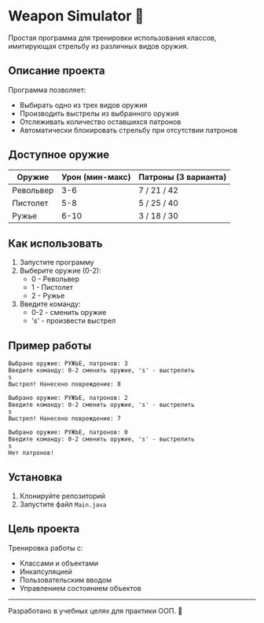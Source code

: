 # Weapon Simulator 🎯

Простая программа для тренировки использования классов, имитирующая стрельбу из различных видов оружия.

## Описание проекта

Программа позволяет:
- Выбирать одно из трех видов оружия
- Производить выстрелы из выбранного оружия
- Отслеживать количество оставшихся патронов
- Автоматически блокировать стрельбу при отсутствии патронов

## Доступное оружие

| Оружие   | Урон (мин-макс) | Патроны (3 варианта) |
|----------|-----------------|----------------------|
| Револьвер| 3-6             | 7 / 21 / 42          |
| Пистолет | 5-8             | 5 / 25 / 40          |
| Ружье    | 6-10            | 3 / 18 / 30          |

## Как использовать

1. Запустите программу
2. Выберите оружие (0-2):
    - 0 - Револьвер
    - 1 - Пистолет
    - 2 - Ружье
3. Введите команду:
    - 0-2 - сменить оружие
    - 's' - произвести выстрел

## Пример работы

```
Выбрано оружие: РУЖЬЕ, патронов: 3
Введите команду: 0-2 сменить оружие, 's' - выстрелить
s
Выстрел! Нанесено повреждение: 8

Выбрано оружие: РУЖЬЕ, патронов: 2
Введите команду: 0-2 сменить оружие, 's' - выстрелить
s
Выстрел! Нанесено повреждение: 7

Выбрано оружие: РУЖЬЕ, патронов: 0
Введите команду: 0-2 сменить оружие, 's' - выстрелить
s
Нет патронов!
```

## Установка

1. Клонируйте репозиторий
2. Запустите файл `Main.java`

## Цель проекта

Тренировка работы с:
- Классами и объектами
- Инкапсуляцией
- Пользовательским вводом
- Управлением состоянием объектов

---

Разработано в учебных целях для практики ООП. 🔫